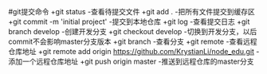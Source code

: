 #git提交命令
+git status 
    -查看待提交文件
+git add .
    -把所有文件提交到缓存区
+git commit -m 'initial project'
    -提交到本地仓库
+git log 
    -查看提交日志
+git branch develop
    -创建开发分支
+git checkout develop
    -切换到开发分支，以后commit不会影响master分支版本
+git branch
    -查看分支
+git remote
    -查看远程仓库地址
+git remote add origin https://github.com/KrystianLi/node_edu.git
    -添加一个远程仓库地址
+git push origin master
    -推送到远程仓库的master分支